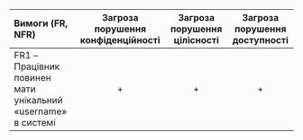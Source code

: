 
|Вимоги  (FR, NFR)                    |   Загроза порушення   конфіденційності    |   Загроза порушення цілісності  |    Загроза порушення доступності  |
|:------------------------------------------|:-----------------------------------------:|:-------------------------------:|:------------------:|
 |FR1 – Працівник повинен мати унікальний «username» в системі|+|	+|	+|
